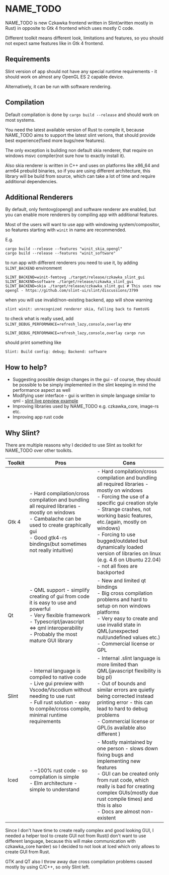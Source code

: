# NAME_TODO

NAME_TODO is new Czkawka frontend written in Slint(written mostly in Rust) in opposite to Gtk 4 frontend which uses mostly C code.

Different toolkit means different look, limitations and features, so you should not expect same features like in Gtk 4 frontend.

## Requirements
Slint version of app should not have any special runtime requirements - it should work on almost any OpenGL ES 2 capable device.

Alternatively, it can be run with software rendering.

## Compilation
Default compilation is done by `cargo build --release` and should work on most systems.

You need the latest available version of Rust to compile it, because NAME_TODO aims to support the latest slint verions,
that should provide best experience(fixed more bugs/new features).

The only exception is building non default skia renderer, that require on windows msvc compiler(not sure how to exactly install it). 

Also skia renderer is written in C++ and uses on platforms like x86_64 and arm64 prebuild binaries, so if you are using different architecture, this library will be build from source, which can take a lot of time and require additional dependencies.

## Additional Renderers
By default, only femtovg(opengl) and software renderer are enabled, but you can enable more renderers by compiling app with additional features.

Most of the users will want to use app with windowing system/compositor, so features starting with `winit` in name are recommended.

E.g. 
```
cargo build --release --features "winit_skia_opengl"
cargo build --release --features "winit_software"
```

to run app with different renderers you need to use it, by adding `SLINT_BACKEND` environment
```
SLINT_BACKEND=winit-femtovg ./target/release/czkawka_slint_gui
SLINT_BACKEND=software ./target/release/czkawka_slint_gui
SLINT_BACKEND=skia ./target/release/czkawka_slint_gui # This uses now opengl - https://github.com/slint-ui/slint/discussions/3799
```
when you will use invalid/non-existing backend, app will show warning
```
slint winit: unrecognized renderer skia, falling back to FemtoVG
```
to check what is really used, add `SLINT_DEBUG_PERFORMANCE=refresh_lazy,console,overlay` env
```
SLINT_DEBUG_PERFORMANCE=refresh_lazy,console,overlay cargo run
```
should print something like
```
Slint: Build config: debug; Backend: software
```

## How to help?
- Suggesting possible design changes in the gui - of course, they should be possible to be simply implemented in the slint keeping in mind the performance aspect as well
- Modifying user interface - gui is written in simple language similar to qml - [slint live preview example](https://slint.dev/releases/1.2.2/editor/?load_demo=examples/printerdemo/ui/printerdemo.slint)
- Improving libraries used by NAME_TODO e.g. czkawka_core, image-rs etc.
- Improving app rust code

## Why Slint?
There are multiple reasons why I decided to use Slint as toolkit for NAME_TODO over other toolkits.

| Toolkit | Pros                                                                                                                                                                                                                    | Cons                                                                                                                                                                                                                                                                                                                                                                                            |
|---------|-------------------------------------------------------------------------------------------------------------------------------------------------------------------------------------------------------------------------|-------------------------------------------------------------------------------------------------------------------------------------------------------------------------------------------------------------------------------------------------------------------------------------------------------------------------------------------------------------------------------------------------|
| Gtk 4   | - Hard compilation/cross compilation and bundling all required libraries - mostly on windows </br> - Cambalache can be used to create graphically gui </br> - Good gtk4-rs bindings(but sometimes not really intuitive) | - Hard compilation/cross compilation and bundling all required libraries - mostly on windows </br> - Forcing the use of a specific gui creation style </br> - Strange crashes, not working basic features, etc.(again, mostly on windows) </br> - Forcing to use bugged/outdated but dynamically loaded version of libraries on linux (e.g. 4.6 on Ubuntu 22.04) - not all fixes are backported |
| Qt      | - QML support - simplify creating of gui from code it is easy to use and powerful </br> - Very flexible framework <br/> - Typescript/javascript <=> qml interoperability </br> - Probably the most mature GUI library   | - New and limited qt bindings <br/> - Big cross compilation problems and hard to setup on non windows platforms <br/>  - Very easy to create and use invalid state in QML(unexpected null/undefined values etc.) <br/> - Commercial license or GPL                                                                                                                                              |
| Slint   | - Internal language is compiled to native code <br/> - Live gui preview with Vscode/Vscodium without needing to use rust <br/> - Full rust solution - easy to compile/cross compile, minimal runtime requirements       | - Internal .slint language is more limited than QML(javascript flexibility is big pl) <br/> - Out of bounds and similar errors are quietly being corrected instead printing error - this can lead to hard to debug problems    <br/> - Commercial license or GPL(is available also different )                                                                                                  |
| Iced    | - ~100% rust code - so compilation is simple </br> - Elm architecture - simple to understand                                                                                                                            | - Mostly maintained by one person - slows down fixing bugs and implementing new features </br> - GUI can be created only from rust code, which really is bad for creating complex GUIs(mostly due rust compile times) and this is also  </br> - Docs are almost non-existent                                                                                                                    |
Since I don't have time to create really complex and good looking GUI, I needed a helper tool to create GUI not from Rust(I don't want to use different language, because this will make communication with czkawka_core harder) so I decided to not look at Iced which only allows to create GUI from Rust.

GTK and QT also I throw away due cross compilation problems caused mostly by using C/C++, so only Slint left.